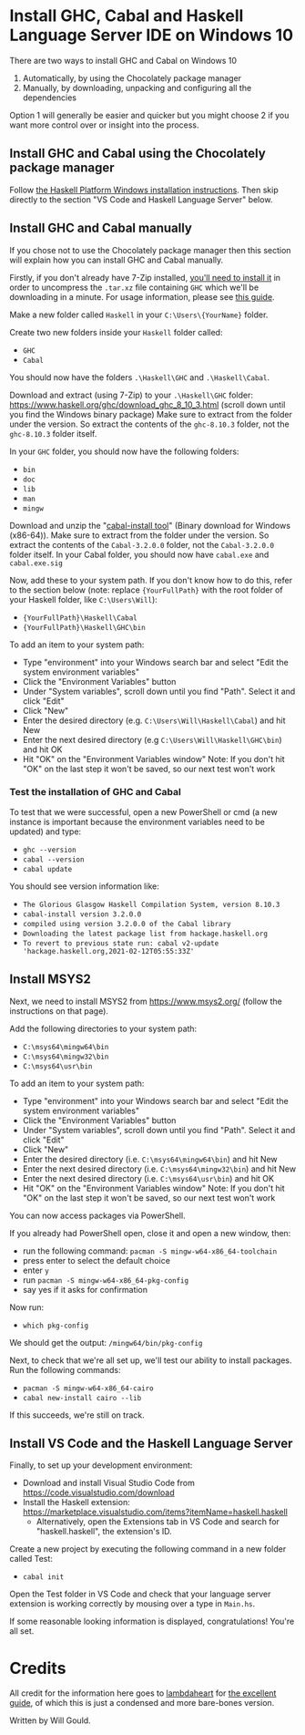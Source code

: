 # Install GHC, Cabal and Haskell Language Server IDE on Windows 10

There are two ways to install GHC and Cabal on Windows 10

1. Automatically, by using the Chocolately package manager
2. Manually, by downloading, unpacking and configuring all the dependencies

Option 1 will generally be easier and quicker but you might choose 2 if you want more control over or insight into the process.

## Install GHC and Cabal using the Chocolately package manager

Follow [the Haskell Platform Windows installation
instructions](https://www.haskell.org/platform/windows.html). Then
skip directly to the section "VS Code and Haskell Language Server"
below.

## Install GHC and Cabal manually

If you chose not to use the Chocolately package manager then this section will explain how you can install GHC and Cabal manually.

Firstly, if you don't already have 7-Zip installed, [you'll need to install it](https://www.7-zip.org/download.html) in order to uncompress the `.tar.xz` file containing `GHC` which we'll be downloading in a minute. For usage information, please see [this guide](https://7ziphelp.com/how-to-use-7-zip).

Make a new folder called `Haskell` in your `C:\Users\{YourName}` folder.

Create two new folders inside your `Haskell` folder called:
* `GHC`
* `Cabal`

You should now have the folders `.\Haskell\GHC` and `.\Haskell\Cabal`.

Download and extract (using 7-Zip) to your `.\Haskell\GHC` folder: https://www.haskell.org/ghc/download_ghc_8_10_3.html (scroll down until you find the Windows binary package)
Make sure to extract from the folder under the version. So extract the contents of the `ghc-8.10.3` folder, not the `ghc-8.10.3` folder itself.

In your `GHC` folder, you should now have the following folders:
* `bin`
* `doc`
* `lib`
* `man`
* `mingw`

Download and unzip the "[cabal-install tool](https://www.haskell.org/cabal/download.html)" (Binary download for Windows (x86-64)).
Make sure to extract from the folder under the version. So extract the contents of the `Cabal-3.2.0.0` folder, not the `Cabal-3.2.0.0` folder itself.
In your Cabal folder, you should now have `cabal.exe` and `cabal.exe.sig`

Now, add these to your system path. If you don't know how to do this, refer to the section below (note: replace `{YourFullPath}` with the root folder of your Haskell folder, like `C:\Users\Will`):
* `{YourFullPath}\Haskell\Cabal`
* `{YourFullPath}\Haskell\GHC\bin`

To add an item to your system path:
* Type "environment" into your Windows search bar and select "Edit the system environment variables"
* Click the "Environment Variables" button
* Under "System variables", scroll down until you find "Path". Select it and click "Edit"
* Click "New"
* Enter the desired directory (e.g. `C:\Users\Will\Haskell\Cabal`) and hit New
* Enter the next desired directory (e.g `C:\Users\Will\Haskell\GHC\bin`) and hit OK
* Hit "OK" on the "Environment Variables window"
Note: If you don't hit "OK" on the last step it won't be saved, so our next test won't work

### Test the installation of GHC and Cabal

To test that we were successful, open a new PowerShell or cmd (a new instance is important because the environment variables need to be updated) and type:
* `ghc --version`
* `cabal --version`
* `cabal update`

You should see version information like:
* `The Glorious Glasgow Haskell Compilation System, version 8.10.3`
* `cabal-install version 3.2.0.0`
* `compiled using version 3.2.0.0 of the Cabal library`
* `Downloading the latest package list from hackage.haskell.org`
* `To revert to previous state run: cabal v2-update 'hackage.haskell.org,2021-02-12T05:55:33Z'`


## Install MSYS2

Next, we need to install MSYS2 from https://www.msys2.org/ (follow the instructions on that page).

Add the following directories to your system path:
* `C:\msys64\mingw64\bin`
* `C:\msys64\mingw32\bin`
* `C:\msys64\usr\bin`

To add an item to your system path:
* Type "environment" into your Windows search bar and select "Edit the system environment variables"
* Click the "Environment Variables" button
* Under "System variables", scroll down until you find "Path". Select it and click "Edit"
* Click "New"
* Enter the desired directory (i.e. `C:\msys64\mingw64\bin`) and hit New
* Enter the next desired directory (i.e. `C:\msys64\mingw32\bin`) and hit New
* Enter the next desired directory (i.e. `C:\msys64\usr\bin`) and hit OK
* Hit "OK" on the "Environment Variables window"
Note: If you don't hit "OK" on the last step it won't be saved, so our next test won't work

You can now access packages via PowerShell.

If you already had PowerShell open, close it and open a new window, then:
* run the following command: `pacman -S mingw-w64-x86_64-toolchain`
* press enter to select the default choice
* enter `y`
* run `pacman -S mingw-w64-x86_64-pkg-config`
* say yes if it asks for confirmation

Now run:
* `which pkg-config`

We should get the output: `/mingw64/bin/pkg-config`

Next, to check that we're all set up, we'll test our ability to install packages. Run the following commands:

* `pacman -S mingw-w64-x86_64-cairo`
* `cabal new-install cairo --lib`

If this succeeds, we're still on track.


## Install VS Code and the Haskell Language Server

Finally, to set up your development environment:
* Download and install Visual Studio Code from https://code.visualstudio.com/download 
* Install the Haskell extension: https://marketplace.visualstudio.com/items?itemName=haskell.haskell
  * Alternatively, open the Extensions tab in VS Code and search for "haskell.haskell", the extension's ID.

Create a new project by executing the following command in a new folder called Test:

* `cabal init`

Open the Test folder in VS Code and check that your language server extension is working correctly by mousing over a type in `Main.hs`.

If some reasonable looking information is displayed, congratulations! You're all set.

# Credits

All credit for the information here goes to
[lambdaheart](https://github.com/lambdaheart) for [the excellent
guide](https://github.com/lambdaheart/Haskell-Guide/blob/master/DevelopmentEnvironment.md),
of which this is just a condensed and more bare-bones version.

Written by Will Gould.
